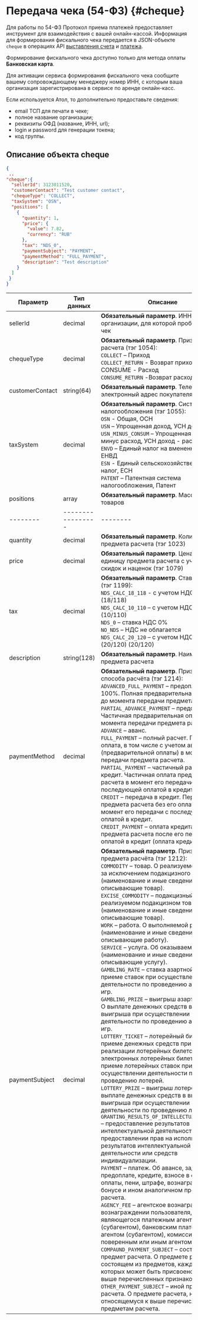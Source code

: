 # Передача чека (54-ФЗ) {#cheque}

Для работы по 54-ФЗ Протокол приема платежей предоставляет инструмент для взаимодействия с вашей онлайн-кассой. Информация для формирования фискального чека передается в JSON-объекте `cheque` в операциях API [выставления счета](#invoice_put) и [платежа](#payments).

<aside class="notice">
Формирование фискального чека доступно только для метода оплаты <b>Банковская карта</b>.
</aside>

Для активации сервиса формирования фискального чека сообщите вашему сопровождающему менеджеру номер ИНН, с которым ваша организация зарегистрирована в сервисе по аренде онлайн-касс.

Если используется Атол, то дополнительно предоставьте сведения:

* email ТСП для печати в чеке;
* полное название организации;
* реквизиты ОФД (название, ИНН, url);
* login и password для генерации токена;
* код группы.

<!--<aside class="notice">
Пока аккаунт находится в тестовом режиме, чек так также будет проходить по тестовому контуру.
</aside>
-->

## Описание объекта cheque

~~~json
{
 .. 
"cheque":{
  "sellerId": 3123011520,
  "customerContact": "Test customer contact",
  "chequeType": "COLLECT",
  "taxSystem": "OSN",
  "positions": [
    {
      "quantity": 1,
      "price": {
        "value": 7.82,
        "currency": "RUB"
      },
      "tax": "NDS_0",
      "paymentSubject": "PAYMENT",
      "paymentMethod": "FULL_PAYMENT",
      "description": "Test description"
    }
  ]
 }
}
~~~

Параметр|Тип данных|Описание
--------|----------|--------
sellerId|decimal|**Обязательный параметр**. ИНН организации, для которой пробивается чек
chequeType|decimal|**Обязательный параметр**. Признак расчета (тэг 1054):<br> `COLLECT` – Приход <br> `COLLECT_RETURN` - Возврат прихода <br> CONSUME - Расход <br> `CONSUME_RETURN` -Возврат расхода
customerContact|string(64)|**Обязательный параметр**. Телефон или электронный адрес покупателя (тэг 1008)
taxSystem|decimal|**Обязательный параметр**. Система налогообложения (тэг 1055):<br> `OSN` - Общая, ОСН <br>`USN` – Упрощенная доход, УСН доход <br>`USN_MINUS_CONSUM`  – Упрощенная доход минус расход, УСН доход - расход <br>`ENVD` – Единый налог на вмененный доход, ЕНВД <br>`ESN` - Единый сельскохозяйственный налог, ЕСН <br>`PATENT` – Патентная система налогообложения, Патент
positions|array|**Обязательный параметр**. Массив товаров
--------|-----------------|--------
quantity|decimal|**Обязательный параметр**. Количество предмета расчета (тэг 1023)
price|decimal|**Обязательный параметр**. Цена за единицу предмета расчета с учетом скидок и наценок (тэг 1079)
tax|decimal|**Обязательный параметр**. Ставка НДС (тэг 1199):<br>`NDS_CALC_18_118` - с учетом НДС 18% (18/118) <br>`NDS_CALC_10_110` – с учетом НДС 10% (10/110) <br>`NDS_0` – ставка НДС 0% <br>`NO_NDS` – НДС не облагается<br>`NDS_CALC_20_120` – с учетом НДС 20% (20/120) (20/120)
description|string(128)|**Обязательный параметр**. Наименование предмета расчета
paymentMethod|decimal|**Обязательный параметр**. Признак способа расчёта (тэг 1214):<br>`ADVANCED_FULL_PAYMENT` – предоплата 100%. Полная предварительная оплата до момента передачи предмета расчета.<br>`PARTIAL_ADVANCE_PAYMENT`  – предоплата. Частичная предварительная оплата до момента передачи предмета расчета.<br>`ADVANCE` – аванс.<br>`FULL_PAYMENT` – полный расчет. Полная оплата, в том числе с учетом аванса (предварительной оплаты) в момент передачи предмета расчета.<br>`PARTIAL_PAYMENT` – частичный расчет и кредит. Частичная оплата предмета расчета в момент его передачи с последующей оплатой в кредит.<br>`CREDIT`  – передача в кредит. Передача предмета расчета без его оплаты в момент его передачи с последующей оплатой в кредит.<br>`CREDIT_PAYMENT` – оплата кредита. Оплата предмета расчета после его передачи с оплатой в кредит (оплата кредита).
paymentSubject|decimal|**Обязательный параметр**. Признак предмета расчёта (тэг 1212):<br>`COMMODITY` – товар. О реализуемом товаре, за исключением подакцизного товара (наименование и иные сведения, описывающие товар).<br>`EXCISE_COMMODITY` – подакцизный товар. О реализуемом подакцизном товаре (наименование и иные сведения, описывающие товар).<br>`WORK` – работа. О выполняемой работе (наименование и иные сведения, описывающие работу).<br>`SERVICE` – услуга. Об оказываемой услуге (наименование и иные сведения, описывающие услугу).<br>`GAMBLING_RATE` – ставка азартной игры. О приеме ставок при осуществлении деятельности по проведению азартных игр.<br>`GAMBLING_PRIZE` – выигрыш азартной игры. О выплате денежных средств в виде выигрыша при осуществлении деятельности по проведению азартных игр.<br>`LOTTERY_TICKET` – лотерейный билет. О приеме денежных средств при реализации лотерейных билетов, электронных лотерейных билетов, приеме лотерейных ставок при осуществлении деятельности по проведению лотерей.<br>`LOTTERY_PRIZE` – выигрыш лотереи. О выплате денежных средств в виде выигрыша при осуществлении деятельности по проведению лотерей. <br>`GRANTING_RESULTS_OF_INTELLECTUAL_ACTIVITY` – предоставление результатов интеллектуальной деятельности. О предоставлении прав на использование результатов интеллектуальной деятельности или средств индивидуализации.<br>`PAYMENT` – платеж. Об авансе, задатке, предоплате, кредите, взносе в счет оплаты, пени, штрафе, вознаграждении, бонусе и ином аналогичном предмете расчета.<br>`AGENCY_FEE` – агентское вознаграждение. О вознаграждении пользователя, являющегося платежным агентом (субагентом), банковским платежным агентом (субагентом), комиссионером, поверенным или иным агентом.<br>`COMPAUND_PAYMENT_SUBJECT` – составной предмет расчета. О предмете расчета, состоящем из предметов, каждому из которых может быть присвоено значение выше перечисленных признаков.<br>`OTHER_PAYMENT_SUBJECT` – иной предмет расчета. О предмете расчета, не относящемуся к выше перечисленным предметам расчета.
